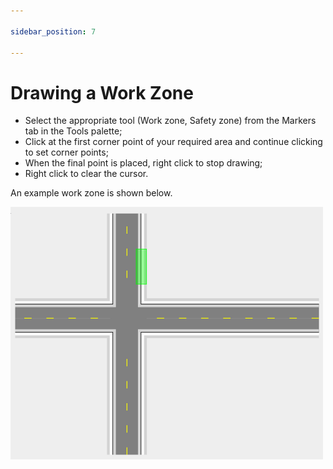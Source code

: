 ```yaml
---

sidebar_position: 7

---
```

# Drawing a Work Zone

- Select the appropriate tool (Work zone, Safety zone) from the Markers tab in the Tools palette;
- Click at the first corner point of your required area and continue clicking to set corner points;
- When the final point is placed, right click to stop drawing;
- Right click to clear the cursor.

An example work zone is shown below.

![Work Zone Tool](./assets/Work_Zone_Tool.png)
